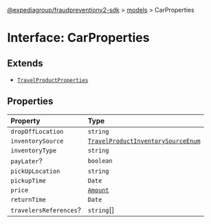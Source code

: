 [@expediagroup/fraudpreventionv2-sdk](../../index.md) > [models](../index.md) > CarProperties

# Interface: CarProperties

## Extends

-   [`TravelProductProperties`](interface.TravelProductProperties.md)

## Properties

| Property               | Type                                                                                                 |
| :--------------------- | :--------------------------------------------------------------------------------------------------- |
| `dropOffLocation`      | `string`                                                                                             |
| `inventorySource`      | [`TravelProductInventorySourceEnum`](../type-aliases/type-alias.TravelProductInventorySourceEnum.md) |
| `inventoryType`        | `string`                                                                                             |
| `payLater`?            | `boolean`                                                                                            |
| `pickUpLocation`       | `string`                                                                                             |
| `pickupTime`           | `Date`                                                                                               |
| `price`                | [`Amount`](../classes/class.Amount.md)                                                               |
| `returnTime`           | `Date`                                                                                               |
| `travelersReferences`? | `string`[]                                                                                           |
